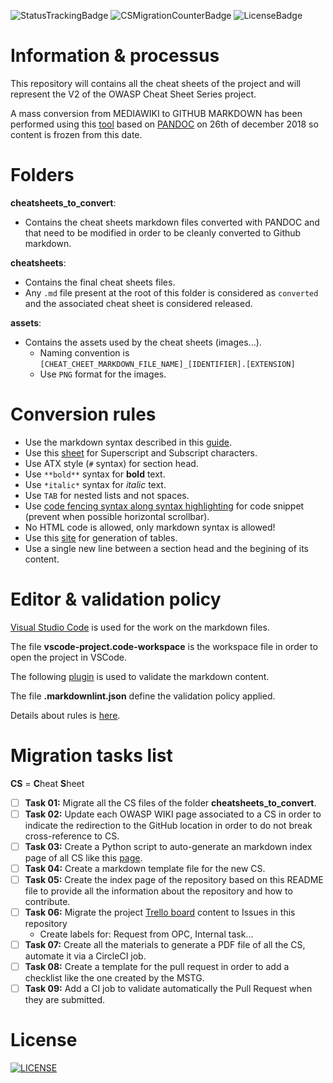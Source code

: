 ![StatusTrackingBadge](https://img.shields.io/badge/Current_task-01-yellowgreen.svg)
![CSMigrationCounterBadge](https://img.shields.io/badge/CheatSheets_remaining_to_migrate-55-orange.svg)
![LicenseBadge](https://img.shields.io/badge/License-C_C-blue.svg)

# Information & processus

This repository will contains all the cheat sheets of the project and will represent the V2 of the OWASP Cheat Sheet Series project.

A mass conversion from MEDIAWIKI to GITHUB MARKDOWN has been performed using this [tool](https://github.com/philipashlock/mediawiki-to-markdown) based on [PANDOC](https://pandoc.org/MANUAL.html) on 26th of december 2018 so content is frozen from this date.

# Folders

**cheatsheets_to_convert**: 
* Contains the cheat sheets markdown files converted with PANDOC and that need to be modified in order to be cleanly converted to Github markdown.

**cheatsheets**: 
* Contains the final cheat sheets files. 
* Any `.md` file present at the root of this folder is considered as `converted` and the associated cheat sheet is considered released.

**assets**: 
* Contains the assets used by the cheat sheets (images...).
    * Naming convention is `[CHEAT_CHEET_MARKDOWN_FILE_NAME]_[IDENTIFIER].[EXTENSION]`
    * Use `PNG` format for the images.

# Conversion rules

* Use the markdown syntax described in this [guide](https://guides.github.com/features/mastering-markdown/).
* Use this [sheet](https://gist.github.com/molomby/9bc092e4a125f529ae362de7e46e8176) for Superscript and Subscript characters.
* Use ATX style (`#` syntax) for section head. 
* Use `**bold**` syntax for **bold** text.
* Use `*italic*` syntax for *italic* text.
* Use `TAB` for nested lists and not spaces.
* Use [code fencing syntax along syntax highlighting](https://help.github.com/articles/creating-and-highlighting-code-blocks/) for code snippet (prevent when possible horizontal scrollbar).
* No HTML code is allowed, only markdown syntax is allowed!
* Use this [site](https://www.tablesgenerator.com/markdown_tables) for generation of tables.
* Use a single new line between a section head and the begining of its content.

# Editor & validation policy

[Visual Studio Code](https://code.visualstudio.com/) is used for the work on the markdown files. 

The file **vscode-project.code-workspace** is the workspace file in order to open the project in VSCode.

The following [plugin](https://github.com/DavidAnson/vscode-markdownlint) is used to validate the markdown content.

The file **.markdownlint.json** define the validation policy applied.

Details about rules is [here](https://github.com/DavidAnson/markdownlint/blob/master/doc/Rules.md).

# Migration tasks list

**CS** = **C**heat **S**heet

* [ ] **Task 01:** Migrate all the CS files of the folder **cheatsheets_to_convert**.
* [ ] **Task 02:** Update each OWASP WIKI page associated to a CS in order to indicate the redirection to the GitHub location in order to do not break cross-reference to CS.
* [ ] **Task 03:** Create a Python script to auto-generate an markdown index page of all CS like this [page](https://www.owasp.org/index.php/Category:Cheatsheets).
* [ ] **Task 04:** Create a markdown template file for the new CS.
* [ ] **Task 05:** Create the index page of the repository based on this README file to provide all the information about the repository and how to contribute.
* [ ] **Task 06:** Migrate the project [Trello board](https://trello.com/b/w020m3jQ) content to Issues in this repository
    * Create labels for: Request from OPC, Internal task...
* [ ] **Task 07:** Create all the materials to generate a PDF file of all the CS, automate it via a CircleCI job.
* [ ] **Task 08:** Create a template for the pull request in order to add a checklist like the one created by the MSTG.
* [ ] **Task 09:** Add a CI job to validate automatically the Pull Request when they are submitted.

# License

[![LICENSE](https://i.creativecommons.org/l/by-sa/3.0/88x31.png)](http://creativecommons.org/licenses/by-sa/3.0/)
